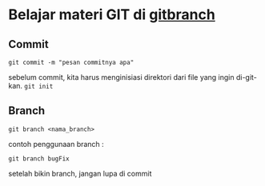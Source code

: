 # Belajar materi GIT di [gitbranch](https://learngitbranching.js.org/)

## Commit
`git commit -m "pesan commitnya apa"`

sebelum commit, kita harus menginisiasi direktori dari file yang ingin di-git-kan.
`git init`


## Branch
`git branch <nama_branch>`

contoh penggunaan branch :

`git branch bugFix`

setelah bikin branch, jangan lupa di commit
